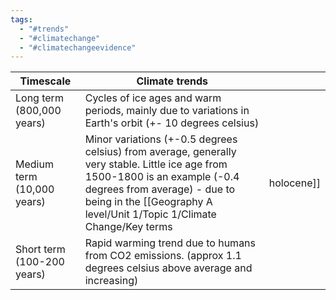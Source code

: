 ```yaml
---
tags:
  - "#trends"
  - "#climatechange"
  - "#climatechangeevidence"
---
```

| Timescale                  | Climate trends                                                                                                                                                                                                                          |            |
| -------------------------- | --------------------------------------------------------------------------------------------------------------------------------------------------------------------------------------------------------------------------------------- | ---------- |
| Long term (800,000 years)  | Cycles of ice ages and warm periods, mainly due to variations in Earth's orbit (+- 10 degrees celsius)                                                                                                                                  |            |
| Medium term (10,000 years) | Minor variations (+-0.5 degrees celsius) from average, generally very stable. Little ice age from 1500-1800 is an example (-0.4 degrees from average) - due to being in the [[Geography A level/Unit 1/Topic 1/Climate Change/Key terms | holocene]] |
| Short term (100-200 years) | Rapid warming trend due to humans from CO2 emissions. (approx 1.1 degrees celsius above average and increasing)                                                                                                                         |            |
